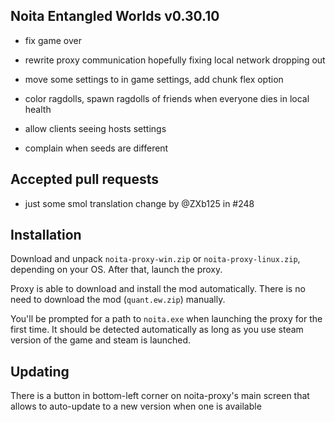 ## Noita Entangled Worlds v0.30.10

- fix game over

- rewrite proxy communication hopefully fixing local network dropping out

- move some settings to in game settings, add chunk flex option

- color ragdolls, spawn ragdolls of friends when everyone dies in local health

- allow clients seeing hosts settings

- complain when seeds are different

## Accepted pull requests

- just some smol translation change by @ZXb125 in #248
## Installation


Download and unpack `noita-proxy-win.zip` or `noita-proxy-linux.zip`, depending on your OS. After that, launch the proxy.


Proxy is able to download and install the mod automatically. There is no need to download the mod (`quant.ew.zip`) manually.


You'll be prompted for a path to `noita.exe` when launching the proxy for the first time.
It should be detected automatically as long as you use steam version of the game and steam is launched.
        

## Updating


There is a button in bottom-left corner on noita-proxy's main screen that allows to auto-update to a new version when one is available

